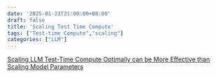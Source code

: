```yaml
---
date: '2025-01-23T21:00:00+08:00'
draft: false
title: 'Scaling Test Time Compute'
tags: ["Test-time Compute","scaling"]
categories: ["LLM"]
---
```


[Scaling LLM Test-Time Compute Optimally can be More Effective than Scaling Model Parameters](https://xves6ft58q.feishu.cn/docx/QF3nd0H9ooEFCpxM8kycb7yBnic?from=from_copylink)
